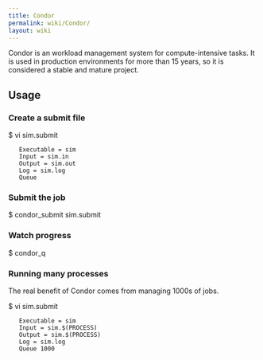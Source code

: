 ```yaml
---
title: Condor
permalink: wiki/Condor/
layout: wiki
---
```


Condor is an workload management system for compute-intensive tasks. It
is used in production environments for more than 15 years, so it is
considered a stable and mature project.

Usage
-----

### Create a submit file

$ vi sim.submit

`   Executable = sim`  
`   Input = sim.in`  
`   Output = sim.out`  
`   Log = sim.log`  
`   Queue`

### Submit the job

$ condor\_submit sim.submit

### Watch progress

$ condor\_q

### Running many processes

The real benefit of Condor comes from managing 1000s of jobs.

$ vi sim.submit

`   Executable = sim`  
`   Input = sim.$(PROCESS)`  
`   Output = sim.$(PROCESS)`  
`   Log = sim.log`  
`   Queue 1000`

